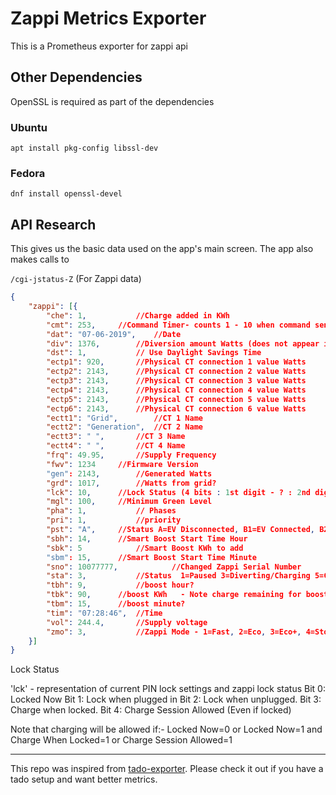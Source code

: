 # Zappi Metrics Exporter
This is a Prometheus exporter for zappi api


## Other Dependencies
OpenSSL is required as part of the dependencies 
### Ubuntu
`apt install pkg-config libssl-dev`

### Fedora
`dnf install openssl-devel`

## API Research
This gives us the basic data used on the app's main screen.   The app also makes calls to 

  `/cgi-jstatus-Z`  (For Zappi data)
  
```json
{
	"zappi": [{
		"che": 1,			//Charge added in KWh
		"cmt": 253,		//Command Timer- counts 1 - 10 when command sent, then 254 - success, 253 - failure, 255 - never received any comamnds
		"dat": "07-06-2019",	//Date	
		"div": 1376,		//Diversion amount Watts (does not appear if zero)
		"dst": 1,			// Use Daylight Savings Time
		"ectp1": 920,		//Physical CT connection 1 value Watts
		"ectp2": 2143,		//Physical CT connection 2 value Watts
		"ectp3": 2143,		//Physical CT connection 3 value Watts
		"ectp4": 2143,		//Physical CT connection 4 value Watts
		"ectp5": 2143,		//Physical CT connection 5 value Watts
		"ectp6": 2143,		//Physical CT connection 6 value Watts
		"ectt1": "Grid",		//CT 1 Name	
		"ectt2": "Generation",	//CT 2 Name	
		"ectt3": " ",		//CT 3 Name
		"ectt4": " ",		//CT 4 Name
		"frq": 49.95,		//Supply Frequency
		"fwv": 1234		//Firmware Version
		"gen": 2143,		//Generated Watts
		"grd": 1017,		//Watts from grid?
		"lck": 10,		//Lock Status (4 bits : 1st digit - ? : 2nd digit - 1 unlocked, 0 locked)
		"mgl": 100,		//Minimum Green Level
		"pha": 1,			// Phases
		"pri": 1,			//priority
		"pst": "A",		//Status A=EV Disconnected, B1=EV Connected, B2=Waiting for EV, C1=EV Ready to Charge, C2= Charging, F= Fault
		"sbh": 14,		//Smart Boost Start Time Hour
		"sbk": 5			//Smart Boost KWh to add
		"sbm": 15,		//Smart Boost Start Time Minute
		"sno": 10077777,        	//Changed Zappi Serial Number		
		"sta": 3,			//Status  1=Paused 3=Diverting/Charging 5=Complete
		"tbh": 9,			//boost hour?
		"tbk": 90,		//boost KWh   - Note charge remaining for boost = tbk-che
		"tbm": 15,		//boost minute?
		"tim": "07:28:46",	//Time	
		"vol": 244.4,		//Supply voltage
		"zmo": 3,			//Zappi Mode - 1=Fast, 2=Eco, 3=Eco+, 4=Stopped
	}]
}
```

Lock Status

'lck' - representation of current PIN lock settings and zappi lock status
Bit 0: Locked Now
Bit 1: Lock when plugged in
Bit 2: Lock when unplugged.
Bit 3: Charge when locked.
Bit 4: Charge Session Allowed (Even if locked)

Note that charging will be allowed if:-
Locked Now=0
or
Locked Now=1 and Charge When Locked=1
or
Charge Session Allowed=1

----

This repo was inspired from [tado-exporter](https://github.com/eko/tado-exporter). Please check it out if you have a tado setup and want better metrics.